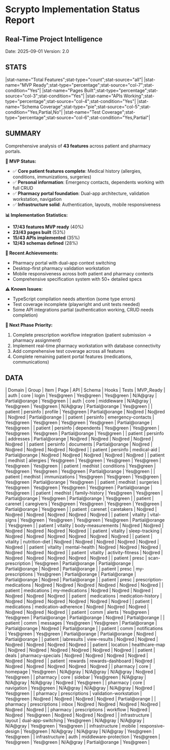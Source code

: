 # Scrypto Implementation Status Report
## Real-Time Project Intelligence
Date: 2025-09-01
Version: 2.0

## STATS
|stat-name="Total Features";stat-type="count";stat-source="all"|
|stat-name="MVP Ready";stat-type="percentage";stat-source="col-7";stat-condition="Yes"|
|stat-name="Pages Built";stat-type="percentage";stat-source="col-3";stat-condition="Yes"|
|stat-name="APIs Working";stat-type="percentage";stat-source="col-4";stat-condition="Yes"|
|stat-name="Schema Coverage";stat-type="pie";stat-source="col-5";stat-condition="Yes,Partial,No"|
|stat-name="Test Coverage";stat-type="percentage";stat-source="col-6";stat-condition="Yes,Partial"|

## SUMMARY
Comprehensive analysis of **43 features** across patient and pharmacy portals.

**🎯 MVP Status:**
- ✅ **Core patient features complete**: Medical history (allergies, conditions, immunizations, surgeries)
- ✅ **Personal information**: Emergency contacts, dependents working with full CRUD
- ✅ **Pharmacy portal foundation**: Dual-app architecture, validation workstation, navigation
- ✅ **Infrastructure solid**: Authentication, layouts, mobile responsiveness

**📊 Implementation Statistics:**
- **17/43 features MVP ready** (40%)
- **23/43 pages built** (53%)
- **15/43 APIs implemented** (35%)
- **12/43 schemas defined** (28%)

**🚀 Recent Achievements:**
- Pharmacy portal with dual-app context switching
- Desktop-first pharmacy validation workstation
- Mobile responsiveness across both patient and pharmacy contexts
- Comprehensive specification system with 50+ detailed specs

**⚠️ Known Issues:**
- TypeScript compilation needs attention (some type errors)
- Test coverage incomplete (playwright and unit tests needed)
- Some API integrations partial (authentication working, CRUD needs completion)

**🎯 Next Phase Priority:**
1. Complete prescription workflow integration (patient submission → pharmacy assignment)
2. Implement real-time pharmacy workstation with database connectivity
3. Add comprehensive test coverage across all features
4. Complete remaining patient portal features (medications, communications)

## DATA
| Domain | Group | Item | Page | API | Schema | Hooks | Tests | MVP_Ready |
| auth | core | login | Yes@green | Yes@green | Yes@green | N/A@gray | Partial@orange | Yes@green |
| auth | core | middleware | N/A@gray | Yes@green | Yes@green | N/A@gray | Partial@orange | Yes@green |
| patient | persinfo | profile | Yes@green | Partial@orange | No@red | No@red | No@red | Partial@orange |
| patient | persinfo | emergency-contacts | Yes@green | Yes@green | Yes@green | Yes@green | Partial@orange | Yes@green |
| patient | persinfo | dependents | Yes@green | Yes@green | Yes@green | Yes@green | Partial@orange | Yes@green |
| patient | persinfo | addresses | Partial@orange | No@red | No@red | No@red | No@red | No@red |
| patient | persinfo | documents | Partial@orange | No@red | No@red | No@red | No@red | No@red |
| patient | persinfo | medical-aid | Partial@orange | No@red | No@red | No@red | No@red | No@red |
| patient | medhist | allergies | Yes@green | Yes@green | Yes@green | Yes@green | Yes@green | Yes@green |
| patient | medhist | conditions | Yes@green | Yes@green | Yes@green | Yes@green | Partial@orange | Yes@green |
| patient | medhist | immunizations | Yes@green | Yes@green | Yes@green | Yes@green | Partial@orange | Yes@green |
| patient | medhist | surgeries | Yes@green | Yes@green | Yes@green | Yes@green | Partial@orange | Yes@green |
| patient | medhist | family-history | Yes@green | Yes@green | Partial@orange | Yes@green | Partial@orange | Yes@green |
| patient | carenet | caregivers | Yes@green | Yes@green | Yes@green | Yes@green | Partial@orange | Yes@green |
| patient | carenet | caretakers | No@red | No@red | No@red | No@red | No@red | No@red |
| patient | vitality | vital-signs | Yes@green | Yes@green | Yes@green | Yes@green | Partial@orange | Yes@green |
| patient | vitality | body-measurements | No@red | No@red | No@red | No@red | No@red | No@red |
| patient | vitality | sleep-tracking | No@red | No@red | No@red | No@red | No@red | No@red |
| patient | vitality | nutrition-diet | No@red | No@red | No@red | No@red | No@red | No@red |
| patient | vitality | mental-health | No@red | No@red | No@red | No@red | No@red | No@red |
| patient | vitality | activity-fitness | No@red | No@red | No@red | No@red | No@red | No@red |
| patient | presc | scan-prescription | Yes@green | Partial@orange | Partial@orange | Partial@orange | No@red | Partial@orange |
| patient | presc | my-prescriptions | Yes@green | Partial@orange | Partial@orange | Partial@orange | No@red | Partial@orange |
| patient | presc | prescription-medications | No@red | No@red | No@red | No@red | No@red | No@red |
| patient | medications | my-medications | No@red | No@red | No@red | No@red | No@red | No@red |
| patient | medications | medication-history | No@red | No@red | No@red | No@red | No@red | No@red |
| patient | medications | medication-adherence | No@red | No@red | No@red | No@red | No@red | No@red |
| patient | comm | alerts | Yes@green | Yes@green | Partial@orange | Partial@orange | No@red | Partial@orange |
| patient | comm | messages | Yes@green | Yes@green | Partial@orange | Partial@orange | No@red | Partial@orange |
| patient | comm | notifications | Yes@green | Yes@green | Partial@orange | Partial@orange | No@red | Partial@orange |
| patient | labresults | view-results | No@red | No@red | No@red | No@red | No@red | No@red |
| patient | location | healthcare-map | No@red | No@red | No@red | No@red | No@red | No@red |
| patient | deals | pharmacy-specials | No@red | No@red | No@red | No@red | No@red | No@red |
| patient | rewards | rewards-dashboard | No@red | No@red | No@red | No@red | No@red | No@red |
| pharmacy | core | homepage | Yes@green | N/A@gray | N/A@gray | N/A@gray | No@red | Yes@green |
| pharmacy | core | sidebar | Yes@green | N/A@gray | N/A@gray | N/A@gray | No@red | Yes@green |
| pharmacy | core | navigation | Yes@green | N/A@gray | N/A@gray | N/A@gray | No@red | Yes@green |
| pharmacy | prescriptions | validation-workstation | Yes@green | No@red | No@red | No@red | No@red | Partial@orange |
| pharmacy | prescriptions | inbox | No@red | No@red | No@red | No@red | No@red | No@red |
| pharmacy | prescriptions | workflow | No@red | No@red | Yes@green | No@red | No@red | No@red |
| infrastructure | layout | dual-app-switching | Yes@green | N/A@gray | N/A@gray | N/A@gray | Yes@green | Yes@green |
| infrastructure | mobile | responsive-design | Yes@green | N/A@gray | N/A@gray | N/A@gray | Yes@green | Yes@green |
| infrastructure | auth | middleware-protection | Yes@green | Yes@green | Yes@green | N/A@gray | Partial@orange | Yes@green |
